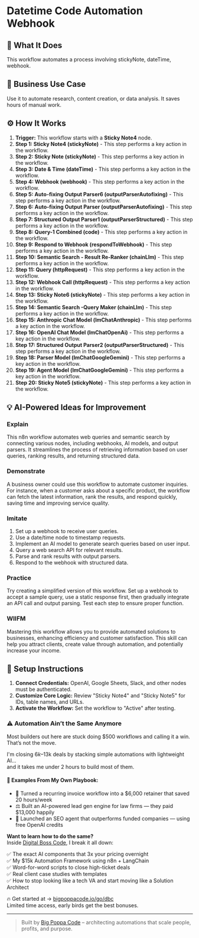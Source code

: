 # Datetime Code Automation Webhook

## 🚀 What It Does
This workflow automates a process involving stickyNote, dateTime, webhook.

## 💼 Business Use Case
Use it to automate research, content creation, or data analysis. It saves hours of manual work.

## ⚙️ How It Works
1.  **Trigger:** This workflow starts with a **Sticky Note4** node.
2. **Step 1: Sticky Note4 (stickyNote)** - This step performs a key action in the workflow.
3. **Step 2: Sticky Note (stickyNote)** - This step performs a key action in the workflow.
4. **Step 3: Date & Time (dateTime)** - This step performs a key action in the workflow.
5. **Step 4: Webhook (webhook)** - This step performs a key action in the workflow.
6. **Step 5: Auto-fixing Output Parser6 (outputParserAutofixing)** - This step performs a key action in the workflow.
7. **Step 6: Auto-fixing Output Parser (outputParserAutofixing)** - This step performs a key action in the workflow.
8. **Step 7: Structured Output Parser1 (outputParserStructured)** - This step performs a key action in the workflow.
9. **Step 8: Query-1 Combined (code)** - This step performs a key action in the workflow.
10. **Step 9: Respond to Webhook (respondToWebhook)** - This step performs a key action in the workflow.
11. **Step 10: Semantic Search - Result Re-Ranker (chainLlm)** - This step performs a key action in the workflow.
12. **Step 11: Query (httpRequest)** - This step performs a key action in the workflow.
13. **Step 12: Webhook Call (httpRequest)** - This step performs a key action in the workflow.
14. **Step 13: Sticky Note6 (stickyNote)** - This step performs a key action in the workflow.
15. **Step 14: Semantic Search -Query Maker (chainLlm)** - This step performs a key action in the workflow.
16. **Step 15: Anthropic Chat Model (lmChatAnthropic)** - This step performs a key action in the workflow.
17. **Step 16: OpenAI Chat Model (lmChatOpenAi)** - This step performs a key action in the workflow.
18. **Step 17: Structured Output Parser2 (outputParserStructured)** - This step performs a key action in the workflow.
19. **Step 18: Parser Model (lmChatGoogleGemini)** - This step performs a key action in the workflow.
20. **Step 19: Agent Model (lmChatGoogleGemini)** - This step performs a key action in the workflow.
21. **Step 20: Sticky Note5 (stickyNote)** - This step performs a key action in the workflow.

## 💡 AI-Powered Ideas for Improvement
### Explain
This n8n workflow automates web queries and semantic search by connecting various nodes, including webhooks, AI models, and output parsers. It streamlines the process of retrieving information based on user queries, ranking results, and returning structured data.

### Demonstrate
A business owner could use this workflow to automate customer inquiries. For instance, when a customer asks about a specific product, the workflow can fetch the latest information, rank the results, and respond quickly, saving time and improving service quality.

### Imitate
1. Set up a webhook to receive user queries.
2. Use a date/time node to timestamp requests.
3. Implement an AI model to generate search queries based on user input.
4. Query a web search API for relevant results.
5. Parse and rank results with output parsers.
6. Respond to the webhook with structured data.

### Practice
Try creating a simplified version of this workflow. Set up a webhook to accept a sample query, use a static response first, then gradually integrate an API call and output parsing. Test each step to ensure proper function.

### WIIFM
Mastering this workflow allows you to provide automated solutions to businesses, enhancing efficiency and customer satisfaction. This skill can help you attract clients, create value through automation, and potentially increase your income.

## 🔧 Setup Instructions
1. **Connect Credentials:** OpenAI, Google Sheets, Slack, and other nodes must be authenticated.
2. **Customize Core Logic:** Review "Sticky Note4" and "Sticky Note5" for IDs, table names, and URLs.
3. **Activate the Workflow:** Set the workflow to "Active" after testing.

### ⚠️ Automation Ain’t the Same Anymore

Most builders out here are stuck doing $500 workflows and calling it a win.  
That’s not the move.  

I'm closing $6k–$13k deals by stacking simple automations with lightweight AI...  
and it takes me under 2 hours to build most of them.

#### 🧠 Examples From My Own Playbook:
- 🔁 Turned a recurring invoice workflow into a $6,000 retainer that saved 20 hours/week  
- ⚖️ Built an AI-powered lead gen engine for law firms — they paid $13,000 happily  
- 🚀 Launched an SEO agent that outperforms funded companies — using free OpenAI credits  

**Want to learn how to do the same?**  
Inside [Digital Boss Code](https://bigpoppacode.io/go/dbc), I break it all down:

✅ The exact AI components that 3x your pricing overnight  
✅ My $15k Automation Framework using n8n + LangChain  
✅ Word-for-word scripts to close high-ticket deals  
✅ Real client case studies with templates  
✅ How to stop looking like a tech VA and start moving like a Solution Architect  

🔥 Get started at → [bigpoppacode.io/go/dbc](https://bigpoppacode.io/go/dbc)  
Limited time access, early birds get the best bonuses.

---
> Built by [Big Poppa Code](https://bigpoppacode.io) – architecting automations that scale people, profits, and purpose.
